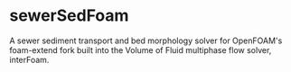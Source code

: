 # sewerSedFoam
A sewer sediment transport and bed morphology solver for OpenFOAM's foam-extend fork built into the Volume of Fluid multiphase flow solver, interFoam.
